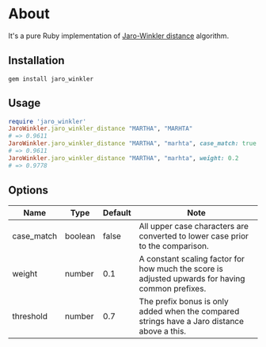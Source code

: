 # About

It's a pure Ruby implementation of [Jaro-Winkler distance](http://en.wikipedia.org/wiki/Jaro%E2%80%93Winkler_distance) algorithm.

## Installation

```
gem install jaro_winkler
```

## Usage

```ruby
require 'jaro_winkler'
JaroWinkler.jaro_winkler_distance "MARTHA", "MARHTA"
# => 0.9611
JaroWinkler.jaro_winkler_distance "MARTHA", "marhta", case_match: true
# => 0.9611
JaroWinkler.jaro_winkler_distance "MARTHA", "marhta", weight: 0.2
# => 0.9778
```

## Options

Name        | Type    | Default | Note
----------- | ------  | ------- | ------------------------------------------------------------------------------------------------------------
case_match  | boolean | false   | All upper case characters are converted to lower case prior to the comparison.
weight      | number  | 0.1     | A constant scaling factor for how much the score is adjusted upwards for having common prefixes.
threshold   | number  | 0.7     | The prefix bonus is only added when the compared strings have a Jaro distance above a this.